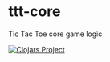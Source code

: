 # ttt-core

Tic Tac Toe core game logic

[![Clojars Project](http://clojars.org/org.clojars.brandoncorrea/ttt-core/latest-version.svg)](https://clojars.org/org.clojars.brandoncorrea/ttt-core)
